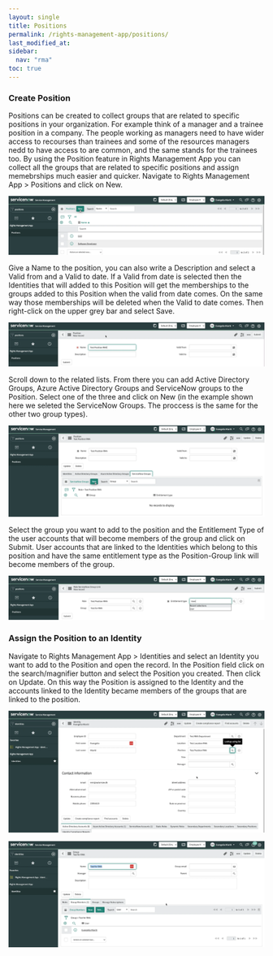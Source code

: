 ```yaml
---
layout: single
title: Positions
permalink: /rights-management-app/positions/
last_modified_at: 
sidebar:
  nav: "rma"
toc: true
---
```


### Create Position
Positions can be created to collect groups that are related to specific positions in your organization. For example think of a manager and a trainee position in a company. The people working as managers need to have wider access to recourses than trainees and some of the resources managers nedd to have access to are common, and the same stands for the trainees too. By using the Position feature in Rights Management App you can collect all the groups that are related to specific positions and assign memebrships much easier and quicker. Navigate to Rights Management App > Positions and click on New.

![Positions list](/assets/images/position.webp)

Give a Name to the position, you can also write a Description and select a Valid from and a Valid to date. If a Valid from date is selected then the Identities that will added to this Position will get the memberships to the groups added to this Position when the valid from date comes. On the same way those memberships will be deleted when the Valid to date comes. Then right-click on the upper grey bar and select Save.

![Position creation](/assets/images/createposition.webp)

Scroll down to the related lists. From there you can add Active Directory Groups, Azure Active Directory Groups and ServiceNow groups to the Position. Select one of the three and click on New (in the example shown here we seleted the ServiceNow Groups. The proccess is the same for the other two group types). 

![Add groups to the position](/assets/images/snposition.webp)

Select the group you want to add to the position and the Entitlement Type of the user accounts that will become members of the group and click on Submit. User accounts that are linked to the Identities which belong to this position and have the same entitlement type as the Position-Group link will become members of the group.

![Add a ServiceNow group to the Position](/assets/images/positionlink.webp)

### Assign the Position to an Identity
Navigate to Rights Management App > Identities and select an Identity you want to add to the Position and open the record. In the Position field click on the search/magnifier button and select the Position you created. Then click on Update. On this way the Position is assigned to the Identity and the accounts linked to the Identity became members of the groups that are linked to the position.

![Add an identity to the Position](/assets/images/identityposition.webp)

![Accounts added to groups](/assets/images/identityaddedtogroupspos.webp)